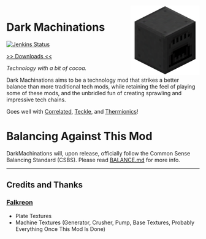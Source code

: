 <img src="src/main/resources/logo.png" align="right" width="180px">

# Dark Machinations

[![Jenkins Status](https://img.shields.io/jenkins/s/https/ci.elytradev.com/job/elytra/job/DarkMachinations/job/master.svg)](https://ci.elytradev.com/job/elytra/job/DarkMachinations/job/master/)

[>> Downloads <<](https://github.com/elytra/DarkMachinations/releases)

*Technology with a bit of cocoa.*


Dark Machinations aims to be a technology mod that strikes a better balance than more traditional tech mods, while retaining the feel of playing some of these mods, and the unbridled fun of creating sprawling and impressive tech chains.

Goes well with [Correlated](https://github.com/elytra/Correlated), [Teckle](https://github.com/elytra/Teckle), and [Thermionics](https://github.com/elytra/Thermionics)!

# Balancing Against This Mod

DarkMachinations will, upon release, officially follow the Common Sense Balancing Standard (CSBS). Please read [BALANCE.md](https://gist.github.com/unascribed/14d333edc2df74e7724ae9c1b864f2f1) for more info.


------------------

## Credits and Thanks

### [Falkreon](https://github.com/Falkreon)
* Plate Textures
* Machine Textures (Generator, Crusher, Pump, Base Textures, Probably Everything Once This Mod Is Done)



